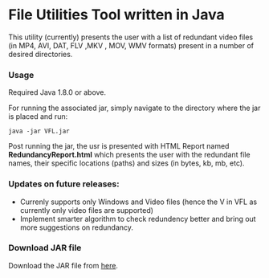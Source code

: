 File Utilities Tool written in Java 
======================================================

This utility (currently) presents the user with a list of redundant video files (in MP4, AVI, DAT, FLV ,MKV , MOV, WMV formats) present in a number of desired directories.

### Usage
Required Java 1.8.0 or above.

For running the associated jar, simply navigate to the directory where the jar is placed and run:
```
java -jar VFL.jar
```
Post running the jar, the usr is presented with HTML Report named **RedundancyReport.html** which presents the user with the redundant file names, their specific locations (paths) and sizes (in bytes, kb, mb, etc).

### Updates on future releases:
* Currenly supports only Windows and Video files (hence the V in VFL as currently only video files are supported)
* Implement smarter algorithm to check redundency better and bring out more suggestions on redundancy. 

### Download JAR file

Download the JAR file from [here]().
